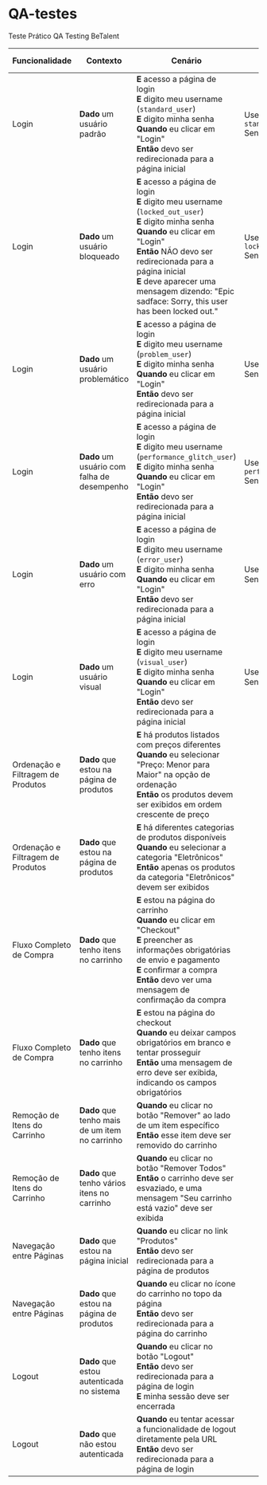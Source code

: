 # QA-testes
Teste Prático QA Testing BeTalent

| **Funcionalidade** | **Contexto**                      | **Cenário**                                                                                                                                      | **Dados utilizados**                          | **Situação do teste** | **Evidência**          | **Severidade** | **Tipo de Teste** | **Ambiente**       | **Prioridade** | **Automatizado?** | **Comportamento inesperado** |
|--------------------|-----------------------------------|--------------------------------------------------------------------------------------------------------------------------------------------------|-----------------------------------------------|-----------------------|------------------------|----------------|--------------------|--------------------|----------------|-------------------|---------------------------|
| Login              | **Dado** um usuário padrão         | **E** acesso a página de login<br>**E** digito meu username (`standard_user`)<br>**E** digito minha senha<br>**Quando** eu clicar em "Login"<br>**Então** devo ser redirecionada para a página inicial | Username: `standard_user`<br>Senha: `secret_sauce` | Passou                | [Link para evidência](#) | Alta           | Funcional         | Homologação        | Crítico        | Sim               | -                         |
| Login              | **Dado** um usuário bloqueado      | **E** acesso a página de login<br>**E** digito meu username (`locked_out_user`)<br>**E** digito minha senha<br>**Quando** eu clicar em "Login"<br>**Então** NÃO devo ser redirecionada para a página inicial<br>**E** deve aparecer uma mensagem dizendo: "Epic sadface: Sorry, this user has been locked out." | Username: `locked_out_user`<br>Senha: `secret_sauce` | Passou                | [Link para evidência](#) | Alta           | Funcional         | Homologação        | Alto           | Sim               | -                         |
| Login              | **Dado** um usuário problemático   | **E** acesso a página de login<br>**E** digito meu username (`problem_user`)<br>**E** digito minha senha<br>**Quando** eu clicar em "Login"<br>**Então** devo ser redirecionada para a página inicial | Username: `problem_user`<br>Senha: `secret_sauce` | Em progresso          | [Link para evidência](#) | Média          | Interface         | Homologação        | Normal         | Não               | Problema visual          |
| Login              | **Dado** um usuário com falha de desempenho | **E** acesso a página de login<br>**E** digito meu username (`performance_glitch_user`)<br>**E** digito minha senha<br>**Quando** eu clicar em "Login"<br>**Então** devo ser redirecionada para a página inicial | Username: `performance_glitch_user`<br>Senha: `secret_sauce` | Não passou           | [Link para evidência](#) | Alta           | Desempenho        | Local               | Alto           | Não               | Lentidão no carregamento |
| Login              | **Dado** um usuário com erro       | **E** acesso a página de login<br>**E** digito meu username (`error_user`)<br>**E** digito minha senha<br>**Quando** eu clicar em "Login"<br>**Então** devo ser redirecionada para a página inicial | Username: `error_user`<br>Senha: `secret_sauce` | Passou                | [Link para evidência](#) | Alta           | Funcional         | Produção           | Crítico        | Sim               | -                         |
| Login              | **Dado** um usuário visual         | **E** acesso a página de login<br>**E** digito meu username (`visual_user`)<br>**E** digito minha senha<br>**Quando** eu clicar em "Login"<br>**Então** devo ser redirecionada para a página inicial | Username: `visual_user`<br>Senha: `secret_sauce` | Passou                | [Link para evidência](#) | Média          | Interface         | Homologação        | Normal         | Não               | Problema de layout        |
| Ordenação e Filtragem de Produtos  | **Dado** que estou na página de produtos | **E** há produtos listados com preços diferentes<br>**Quando** eu selecionar "Preço: Menor para Maior" na opção de ordenação<br>**Então** os produtos devem ser exibidos em ordem crescente de preço |                       |                       |                       |                |                    |                    |                |                   |                           |
| Ordenação e Filtragem de Produtos  | **Dado** que estou na página de produtos | **E** há diferentes categorias de produtos disponíveis<br>**Quando** eu selecionar a categoria "Eletrônicos"<br>**Então** apenas os produtos da categoria "Eletrônicos" devem ser exibidos |                       |                       |                       |                |                    |                    |                |                   |                           |
| Fluxo Completo de Compra           | **Dado** que tenho itens no carrinho   | **E** estou na página do carrinho<br>**Quando** eu clicar em "Checkout"<br>**E** preencher as informações obrigatórias de envio e pagamento<br>**E** confirmar a compra<br>**Então** devo ver uma mensagem de confirmação da compra |                       |                       |                       |                |                    |                    |                |                   |                           |
| Fluxo Completo de Compra           | **Dado** que tenho itens no carrinho   | **E** estou na página do checkout<br>**Quando** eu deixar campos obrigatórios em branco e tentar prosseguir<br>**Então** uma mensagem de erro deve ser exibida, indicando os campos obrigatórios |                       |                       |                       |                |                    |                    |                |                   |                           |
| Remoção de Itens do Carrinho       | **Dado** que tenho mais de um item no carrinho | **Quando** eu clicar no botão "Remover" ao lado de um item específico<br>**Então** esse item deve ser removido do carrinho |                       |                       |                       |                |                    |                    |                |                   |                           |
| Remoção de Itens do Carrinho       | **Dado** que tenho vários itens no carrinho | **Quando** eu clicar no botão "Remover Todos"<br>**Então** o carrinho deve ser esvaziado, e uma mensagem "Seu carrinho está vazio" deve ser exibida |                       |                       |                       |                |                    |                    |                |                   |                           |
| Navegação entre Páginas            | **Dado** que estou na página inicial   | **Quando** eu clicar no link "Produtos"<br>**Então** devo ser redirecionada para a página de produtos |                       |                       |                       |                |                    |                    |                |                   |                           |
| Navegação entre Páginas            | **Dado** que estou na página de produtos | **Quando** eu clicar no ícone do carrinho no topo da página<br>**Então** devo ser redirecionada para a página do carrinho |                       |                       |                       |                |                    |                    |                |                   |                           |
| Logout                             | **Dado** que estou autenticada no sistema | **Quando** eu clicar no botão "Logout"<br>**Então** devo ser redirecionada para a página de login<br>**E** minha sessão deve ser encerrada |                       |                       |                       |                |                    |                    |                |                   |                           |
| Logout                             | **Dado** que não estou autenticada     | **Quando** eu tentar acessar a funcionalidade de logout diretamente pela URL<br>**Então** devo ser redirecionada para a página de login |                       |                       |                       |                |                    |                    |                |                   |                           |
